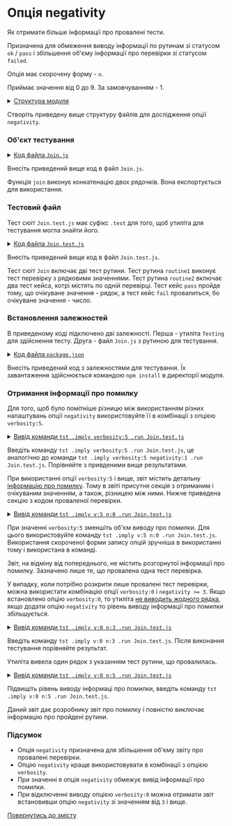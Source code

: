 # Опція negativity

Як отримати більше інформації про провалені тести.

Призначена для обмеження виводу інформації по рутинам зі статусом `ok` / `pass` і збільшення об'єму інформації про перевірки зі статусом `failed`.

Опція має скорочену форму - `n`.

Приймає значення від 0 до 9. За замовчуванням - 1.

<details>
  <summary><u>Структура модуля</u></summary>

```
negativity
        ├── Join.js
        ├── Join.test.js
        └── package.json
```

</details>

Створіть приведену вище структуру файлів для дослідження опції `negativity`.

### Об'єкт тестування

<details>
    <summary><u>Код файла <code>Join.js</code></u></summary>

```js
module.exports.join = function( a, b )
{
  return String( a ) + String( b );
}
```

</details>

Внесіть приведений вище код в файл `Join.js`.

Функція `join` виконує конкатенацію двох рядочків. Вона експортується для використання.

### Тестовий файл

Тест сюіт `Join.test.js` має суфікс `.test` для того, щоб утиліта для тестування могла знайти його.

<details>
    <summary><u>Код файла <code>Join.test.js</code></u></summary>

```js
let _ = require( 'wTesting' );
let Join = require( './Join.js' );

//

function routine1( test )
{
  test.identical( Join.join( 'Hello ', 'world!' ), 'Hello world!' );
}

//

function routine2( test )
{

  test.case = 'pass';
  test.identical( Join.join( 1, 3 ), '13' );

  test.case = 'fail';
  test.identical( Join.join( 1, 3 ), 13 );

}

//

let Self =
{
  name : 'Join',
  tests :
  {
    routine1,
    routine2,
  }
}

//

Self = wTestSuite( Self );
if( typeof module !== 'undefined' && !module.parent )
wTester.test( Self.name );
```

</details>

Внесіть приведений вище код в файл `Join.test.js`.

Тест сюіт `Join` включає дві тест рутини. Тест рутина `routine1` виконує тест перевірку з рядковими значеннями. Тест рутина `routine2` включає два тест кейса, котрі містять по одній перевірці. Тест кейс `pass` пройде тому, що очікуване значення - рядок, а тест кейс `fail` провалиться, бо очікуване значення - число.

### Встановлення залежностей

В приведеному коді підключено дві залежності. Перша - утиліта `Testing` для здійснення тесту. Друга - файл `Join.js` з рутиною для тестування.

<details>
    <summary><u>Код файла <code>package.json</code></u></summary>

```json
{
  "dependencies": {
    "wTesting": ""
  }
}
```

</details>

Внесіть приведений код з залежностями для тестування. Їх завантаження здійснюється командою `npm install` в директорії модуля.

### Отримання інформації про помилку

Для того, щоб було помітніше різницю між використанням різних налаштувань опції `negativity` використовуйте її в комбінації з опцією `verbosity:5`.

<details>
  <summary><u>Вивід команди <code>tst .imply verbosity:5 .run Join.test.js</code></u></summary>

```
$
Includes tests from : /.../negativity

Tester Settings :
{
  scenario : test,
  sanitareTime : 2000,
  fails : null,
  beeping : true,
  coloring : 1,
  timing : 1,
  rapidity : 3,
  routine : null,
  negativity : null,
  routineTimeOut : null,
  concurrent : null,
  verbosity : 5,
  silencing : null,
  shoulding : null,
  accuracy : null
}

  Launching several ( 1 ) test suites ..
  /.../negativity/Join.test.js:38 - enabled
  1 test suite

    Running test suite ( Join ) ..
    at  /.../negativity/Join.test.js:38

      Running test routine ( routine1 ) ..
        Test check ( Join / routine1 /  # 1 ) ... ok
      Passed test routine ( Join / routine1 ) in 0.067s
      Running test routine ( routine2 ) ..
        Test check ( Join / routine2 / pass # 1 ) ... ok

        - got :
          '13'
        - expected :
          13
        - difference :
          *

        /.../negativity/Join.test.js:20
            16 :   test.case = 'pass';
            17 :   test.identical( Join.join( 1, 3 ), '13' );
            18 :
            19 :   test.case = 'fail';
            20 :   test.identical( Join.join( 1, 3 ), 13 );
        Test check ( Join / routine2 / fail # 2 ) ... failed

      Failed test routine ( Join / routine2 ) in 0.106s

    Passed test checks 2 / 3
    Passed test cases 1 / 2
    Passed test routines 1 / 2
    Test suite ( Join ) ... in 0.260s ... failed



  ExitCode : -1
  Passed test checks 2 / 3
  Passed test cases 1 / 2
  Passed test routines 1 / 2
  Passed test suites 0 / 1
  Testing ... in 0.335s ... failed
```

</details>

Введіть команду `tst .imply verbosity:5 .run Join.test.js`, це аналогічно до команди `tst .imply verbosity:5 negativity:1 .run Join.test.js`. Порівняйте з привденими вище результатами.

При використанні опції `verbosity:5` і вище, звіт містить детальну [інформацію про помилку](Verbosity.md#елементи-звіту-що-виводятся-при-зміні-вербальності). Тому в звіті присутня секція з отриманим і очікуваним значенням, а також, різницею між ними. Нижче приведена секцію з кодом проваленої перевірки.

<details>
  <summary><u>Вивід команди <code>tst .imply v:5 n:0 .run Join.test.js</code></u></summary>

```
$ tst .imply v:5 n:0 .run Join.test.js
Includes tests from : /.../negativity

Tester Settings :
{
  scenario : test,
  sanitareTime : 2000,
  fails : null,
  beeping : true,
  coloring : 1,
  timing : 1,
  rapidity : 3,
  routine : null,
  negativity : null,
  routineTimeOut : null,
  concurrent : null,
  verbosity : 5,
  silencing : null,
  shoulding : null,
  accuracy : null
}

  Launching several ( 1 ) test suites ..
  /.../negativity/Join.test.js:38 - enabled
  1 test suite

    Running test suite ( Join ) ..
    at  /.../negativity/Join.test.js:38

      Running test routine ( routine1 ) ..
        Test check ( Join / routine1 /  # 1 ) ... ok
      Passed test routine ( Join / routine1 ) in 0.067s
      Running test routine ( routine2 ) ..
        Test check ( Join / routine2 / pass # 1 ) ... ok
        Test check ( Join / routine2 / fail # 2 ) ... failed
      Failed test routine ( Join / routine2 ) in 0.106s

    Passed test checks 2 / 3
    Passed test cases 1 / 2
    Passed test routines 1 / 2
    Test suite ( Join ) ... in 0.260s ... failed



  ExitCode : -1
  Passed test checks 2 / 3
  Passed test cases 1 / 2
  Passed test routines 1 / 2
  Passed test suites 0 / 1
  Testing ... in 0.322s ... failed
```

</details>

При значенні `verbosity:5` зменшіть об'єм виводу про помилки. Для цього використовуйте команду `tst .imply v:5 n:0 .run Join.test.js`. Використання скороченої форми запису опцій зручніша в використанні тому і використанa в команді.

Звіт, на відміну від попереднього, не містить розгорнутої інформації про помилку. Зазначено лише те, що провалена одна тест перевірка.

У випадку, коли потрібно розкрити лише провалені тест перевірки, можна використати комбінацію опції `verbosity:0` i `negativity >= 3`. Якщо встановлено опцію `verbosity:0`, то утиліта [не виводить жодного рядка](Verbosity.md#елементи-звіту-що-виводятся-при-зміні-вербальності), якщо додати опцію `negativity` то рівень виводу інформації про помилки збільшується.

<details>
  <summary><u>Вивід команди <code>tst .imply v:0 n:3 .run Join.test.js</code></u></summary>

```
$ tst .imply v:0 n:3 .run Join.test.js

Failed test routine ( Join / routine2 ) in 0.051s
```

</details>

Введіть команду `tst .imply v:0 n:3 .run Join.test.js`. Після виконання тестування порівняйте результат.

Утиліта вивела один рядок з указанням тест рутини, що провалилась.

<details>
  <summary><u>Вивід команди <code>tst .imply v:0 n:5 .run Join.test.js</code></u></summary>

```
$ tst .imply v:0 n:5 .run Join.test.js

        - got :
          '13'
        - expected :
          13
        - difference :
          *

        /.../negativity/Join.test.js:20
            16 :   test.case = 'pass';
            17 :   test.identical( Join.join( 1, 3 ), '13' );
            18 :
            19 :   test.case = 'fail';
            20 :   test.identical( Join.join( 1, 3 ), 13 );
        Test check ( Join / routine2 / fail # 2 ) ... failed

      Failed test routine ( Join / routine2 ) in 0.100s
```

</details>

Підвищіть рівень виводу інформаці про помилки, введіть команду `tst .imply v:0 n:5 .run Join.test.js`.

Даний звіт дає розробнику звіт про помилку і повністю виключає інформацію про пройдені рутини.

### Підсумок

- Опція `negativity` призначена для збільшення об'єму звіту про провалені перевірки.
- Опцію `negativity` краще використовувати в комбінації з опцією `verbosity`.
- При значенні `0` опція `negativity` обмежує вивід інформації про помилки.
- При відключенні виводу опцією `verbosity:0` можна отримати звіт встановивши опцію `negativity` зі значенням від `3` і вище.

[Повернутись до змісту](../README.md#tutorials)
